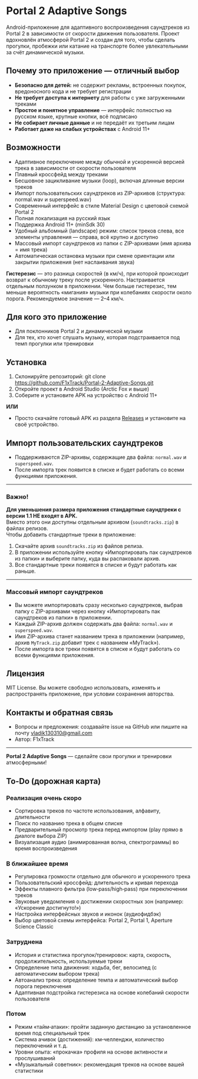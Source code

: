 # Portal 2 Adaptive Songs

Android-приложение для адаптивного воспроизведения саундтреков из Portal 2 в зависимости от скорости движения пользователя. Проект вдохновлён атмосферой Portal 2 и создан для того, чтобы сделать прогулки, пробежки или катание на транспорте более увлекательными за счёт динамической музыки.

## Почему это приложение — отличный выбор
- **Безопасно для детей:** не содержит рекламы, встроенных покупок, вредоносного кода и не требует регистрации
- **Не требует доступа к интернету** для работы с уже загруженными треками
- **Простое и понятное управление** — интерфейс полностью на русском языке, крупные кнопки, всё подписано
- **Не собирает личные данные** и не передаёт их третьим лицам
- **Работает даже на слабых устройствах** с Android 11+

## Возможности
- Адаптивное переключение между обычной и ускоренной версией трека в зависимости от скорости пользователя
- Плавный кроссфейд между треками
- Бесшовное зацикливание музыки (loop), включая длинные версии треков
- Импорт пользовательских саундтреков из ZIP-архивов (структура: normal.wav и superspeed.wav)
- Современный интерфейс в стиле Material Design с цветовой схемой Portal 2
- Полная локализация на русский язык
- Поддержка Android 11+ (minSdk 30)
- Удобный альбомный (landscape) режим: список треков слева, все элементы управления — справа, всё крупно и доступно
- Массовый импорт саундтреков из папки с ZIP-архивами (имя архива = имя трека)
- Автоматическая остановка музыки при смене ориентации или закрытии приложения (нет наслаивания звука)

**Гистерезис** — это разница скоростей (в км/ч), при которой происходит возврат к обычному треку после ускоренного. Настраивается отдельным ползунком в приложении. Чем больше гистерезис, тем меньше вероятность «мигания» музыки при колебаниях скорости около порога. Рекомендуемое значение — 2–4 км/ч.

## Для кого это приложение
- Для поклонников Portal 2 и динамической музыки
- Для тех, кто хочет слушать музыку, которая подстраивается под темп прогулки или тренировки

## Установка
1. Склонируйте репозиторий:
   git clone https://github.com/F1xTrack/Portal-2-Adaptive-Songs.git
2. Откройте проект в Android Studio (Arctic Fox и выше)
3. Соберите и установите APK на устройство с Android 11+

**ИЛИ**

- Просто скачайте готовый APK из раздела [Releases](https://github.com/F1xTrack/Portal-2-Adaptive-Songs/releases/) и установите на своё устройство.

## Импорт пользовательских саундтреков
- Поддерживаются ZIP-архивы, содержащие два файла: `normal.wav` и `superspeed.wav`.
- После импорта трек появится в списке и будет работать со всеми функциями приложения.

---

### Важно!  
**Для уменьшения размера приложения стандартные саундтреки с версии 1.1 НЕ входят в APK.**  
Вместо этого они доступны отдельным архивом (`soundtracks.zip`) в файлах релизов.  
Чтобы добавить стандартные треки в приложение:
1. Скачайте архив `soundtracks.zip` из файлов релиза.
2. В приложении используйте кнопку «Импортировать пак саундтреков из папки» и выберите папку, куда вы распаковали архив.
3. Все стандартные треки появятся в списке и будут работать как раньше.

---

### Массовый импорт саундтреков
- Вы можете импортировать сразу несколько саундтреков, выбрав папку с ZIP-архивами через кнопку «Импортировать пак саундтреков из папки» в приложении.
- Каждый ZIP-архив должен содержать два файла: `normal.wav` и `superspeed.wav`.
- Имя ZIP-архива станет названием трека в приложении (например, архив `MyTrack.zip` добавит трек с названием «MyTrack»).
- После импорта все треки появятся в списке и будут работать со всеми функциями приложения.

## Лицензия
MIT License. Вы можете свободно использовать, изменять и распространять приложение, при условии сохранения авторства.

## Контакты и обратная связь
- Вопросы и предложения: создавайте issue на GitHub или пишите на почту vladik130310@gmail.com
- Автор: F1xTrack

---

**Portal 2 Adaptive Songs** — сделайте свои прогулки и тренировки атмосферными!

## To-Do (дорожная карта)

### Реализация очень скоро
- Сортировка треков по частоте использования, алфавиту, длительности
- Поиск по названию трека в общем списке
- Предварительный просмотр трека перед импортом (play прямо в диалоге выбора ZIP)
- Визуализация аудио (анимированная волна, спектрограммы) во время воспроизведения

### В ближайшее время
- Регулировка громкости отдельно для обычного и ускоренного трека
- Пользовательский кроссфейд: длительность и кривая перехода
- Эффекты плавного фильтра (low‑pass/high‑pass) при переключении треков
- Звуковые уведомления о достижении скоростных зон (например: «Ускорение достигнуто!»)
- Настройка интерфейсных звуков и иконок (аудиофидбэк)
- Выбор цветовой схемы интерфейса: Portal 2, Portal 1, Aperture Science Classic

### Затруднена
- История и статистика прогулок/тренировок: карта, скорость, продолжительность, используемые треки
- Определение типа движения: ходьба, бег, велосипед (с автоматическим выбором трека)
- Автоанализ трека: определение темпа и автоматический выбор порога переключения
- Адаптивная подстройка гистерезиса на основе колебаний скорости пользователя

### Потом
- Режим «тайм‑атаки»: пройти заданную дистанцию за установленное время под специальный трек
- Система ачивок (достижений): км‑челленджи, количество переключений и т. д.
- Уровни опыта: «прокачка» профиля на основе активности и прослушиваний
- «Музыкальный советник»: рекомендация треков на основе вашей статистики
